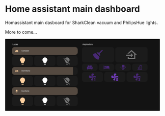 # Home assistant main dashboard

Homassistant main dasboard for SharkClean vacuum and PhilipsHue lights.

More to come...

![alt text](image.png)